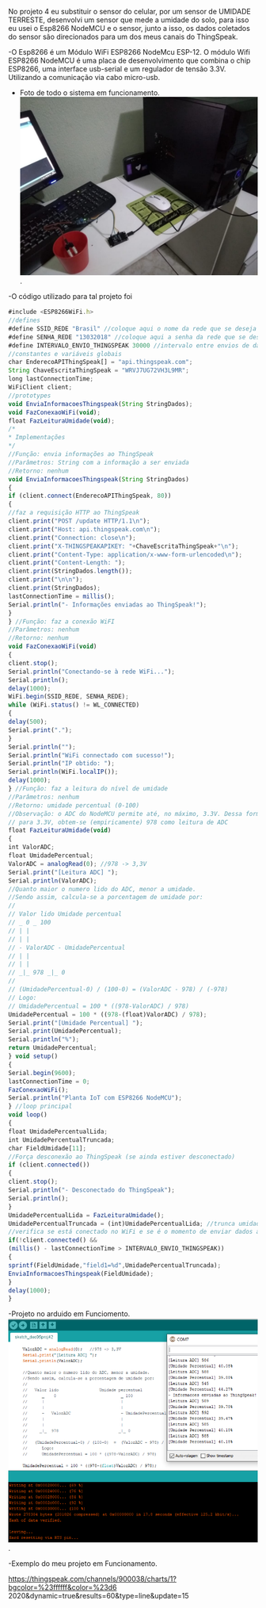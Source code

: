 No projeto 4 eu substituir o sensor do celular, por um sensor de UMIDADE TERRESTE, desenvolvi um sensor que mede a umidade do solo, para isso eu usei o Esp8266 NodeMCU e o sensor, junto a isso, os dados coletados do sensor são direcionados para um dos meus canais do ThingSpeak. 

-O Esp8266 é um Módulo WiFi ESP8266 NodeMcu ESP-12. O módulo Wifi ESP8266 NodeMCU é uma placa de desenvolvimento que combina o chip ESP8266, uma interface usb-serial e um regulador de tensão 3.3V. Utilizando a comunicação via cabo micro-usb. 

  - Foto de todo o sistema em funcionamento.
![Alt Text](https://github.com/AquilesBurlamaqui/InternetDasCoisas/blob/master/projeto4/turma2019.2/Matheus%20Cavalcante/Proje4.png.jpeg).


-O código utilizado para tal projeto foi 

```javascript
#include <ESP8266WiFi.h> 
//defines 
#define SSID_REDE "Brasil" //coloque aqui o nome da rede que se deseja conectar 
#define SENHA_REDE "13032018" //coloque aqui a senha da rede que se deseja conectar 
#define INTERVALO_ENVIO_THINGSPEAK 30000 //intervalo entre envios de dados ao ThingSpeak (em ms) 
//constantes e variáveis globais 
char EnderecoAPIThingSpeak[] = "api.thingspeak.com"; 
String ChaveEscritaThingSpeak = "WRVJ7UG72VH3L9MR"; 
long lastConnectionTime; 
WiFiClient client; 
//prototypes 
void EnviaInformacoesThingspeak(String StringDados); 
void FazConexaoWiFi(void); 
float FazLeituraUmidade(void); 
/* 
* Implementações 
*/ 
//Função: envia informações ao ThingSpeak 
//Parâmetros: String com a informação a ser enviada 
//Retorno: nenhum 
void EnviaInformacoesThingspeak(String StringDados) 
{ 
if (client.connect(EnderecoAPIThingSpeak, 80)) 
{ 
//faz a requisição HTTP ao ThingSpeak 
client.print("POST /update HTTP/1.1\n"); 
client.print("Host: api.thingspeak.com\n"); 
client.print("Connection: close\n"); 
client.print("X-THINGSPEAKAPIKEY: "+ChaveEscritaThingSpeak+"\n"); 
client.print("Content-Type: application/x-www-form-urlencoded\n"); 
client.print("Content-Length: "); 
client.print(StringDados.length()); 
client.print("\n\n"); 
client.print(StringDados); 
lastConnectionTime = millis(); 
Serial.println("- Informações enviadas ao ThingSpeak!"); 
} 
} //Função: faz a conexão WiFI 
//Parâmetros: nenhum 
//Retorno: nenhum 
void FazConexaoWiFi(void) 
{ 
client.stop(); 
Serial.println("Conectando-se à rede WiFi..."); 
Serial.println(); 
delay(1000); 
WiFi.begin(SSID_REDE, SENHA_REDE); 
while (WiFi.status() != WL_CONNECTED) 
{ 
delay(500); 
Serial.print("."); 
} 
Serial.println(""); 
Serial.println("WiFi connectado com sucesso!"); 
Serial.println("IP obtido: "); 
Serial.println(WiFi.localIP()); 
delay(1000); 
} //Função: faz a leitura do nível de umidade 
//Parâmetros: nenhum 
//Retorno: umidade percentual (0-100) 
//Observação: o ADC do NodeMCU permite até, no máximo, 3.3V. Dessa forma, 
// para 3.3V, obtem-se (empiricamente) 978 como leitura de ADC 
float FazLeituraUmidade(void) 
{ 
int ValorADC; 
float UmidadePercentual; 
ValorADC = analogRead(0); //978 -> 3,3V 
Serial.print("[Leitura ADC] "); 
Serial.println(ValorADC); 
//Quanto maior o numero lido do ADC, menor a umidade. 
//Sendo assim, calcula-se a porcentagem de umidade por: 
// 
// Valor lido Umidade percentual 
// _ 0 _ 100 
// | | 
// | | 
// - ValorADC - UmidadePercentual 
// | | 
// | | 
// _|_ 978 _|_ 0 
// 
// (UmidadePercentual-0) / (100-0) = (ValorADC - 978) / (-978) 
// Logo: 
// UmidadePercentual = 100 * ((978-ValorADC) / 978) 
UmidadePercentual = 100 * ((978-(float)ValorADC) / 978); 
Serial.print("[Umidade Percentual] "); 
Serial.print(UmidadePercentual); 
Serial.println("%"); 
return UmidadePercentual; 
} void setup() 
{ 
Serial.begin(9600); 
lastConnectionTime = 0; 
FazConexaoWiFi(); 
Serial.println("Planta IoT com ESP8266 NodeMCU"); 
} //loop principal 
void loop() 
{ 
float UmidadePercentualLida; 
int UmidadePercentualTruncada; 
char FieldUmidade[11]; 
//Força desconexão ao ThingSpeak (se ainda estiver desconectado) 
if (client.connected()) 
{ 
client.stop(); 
Serial.println("- Desconectado do ThingSpeak"); 
Serial.println(); 
} 
UmidadePercentualLida = FazLeituraUmidade(); 
UmidadePercentualTruncada = (int)UmidadePercentualLida; //trunca umidade como número inteiro 
//verifica se está conectado no WiFi e se é o momento de enviar dados ao ThingSpeak 
if(!client.connected() && 
(millis() - lastConnectionTime > INTERVALO_ENVIO_THINGSPEAK)) 
{ 
sprintf(FieldUmidade,"field1=%d",UmidadePercentualTruncada); 
EnviaInformacoesThingspeak(FieldUmidade); 
} 
delay(1000); 
} 
```
  -Projeto no arduido em Funciomento.
![Alt Text](https://github.com/AquilesBurlamaqui/InternetDasCoisas/blob/master/projeto4/turma2019.2/Matheus%20Cavalcante/foto.png).

-Exemplo do meu projeto em Funcionamento.

https://thingspeak.com/channels/900038/charts/1?bgcolor=%23ffffff&color=%23d6 2020&dynamic=true&results=60&type=line&update=15 

